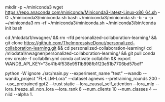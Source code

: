 mkdir -p ~/miniconda3
wget https://repo.anaconda.com/miniconda/Miniconda3-latest-Linux-x86_64.sh -O ~/miniconda3/miniconda.sh
bash ~/miniconda3/miniconda.sh -b -u -p ~/miniconda3
rm -rf ~/miniconda3/miniconda.sh
~/miniconda3/bin/conda init bash

cd /mlodata1/nwagner/ && rm -rfd personalized-collaboration-learning/ && git clone https://github.com/TheImpressiveDonut/personalized-collaboration-learning.git && cd personalized-collaboration-learning/
cd /mlodata1/nwagner/personalized-collaboration-learning/ && git pull
conda env create -f collabllm.yml
conda activate collabllm && export WANDB_API_KEY="3c41b4f538e9511b898fb1f23e51b7706bd57bdf"


python  -W ignore ./src/main.py --experiment_name "test" --wandb --wandb_project "FL-LLM-Lora" --dataset agnews --pretraining_rounds 200 --use_pretrained gpt2 --trust static --lora_causal_self_attention --lora_mlp --lora_freeze_all_non_lora --lora_rank 8 --num_clients 10 --num_classes 4 --niid --alpha 1.